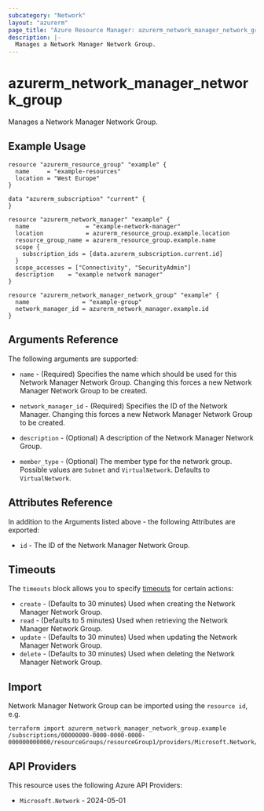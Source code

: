 ```yaml
---
subcategory: "Network"
layout: "azurerm"
page_title: "Azure Resource Manager: azurerm_network_manager_network_group"
description: |-
  Manages a Network Manager Network Group.
---
```


# azurerm_network_manager_network_group

Manages a Network Manager Network Group.

## Example Usage

```hcl
resource "azurerm_resource_group" "example" {
  name     = "example-resources"
  location = "West Europe"
}

data "azurerm_subscription" "current" {
}

resource "azurerm_network_manager" "example" {
  name                = "example-network-manager"
  location            = azurerm_resource_group.example.location
  resource_group_name = azurerm_resource_group.example.name
  scope {
    subscription_ids = [data.azurerm_subscription.current.id]
  }
  scope_accesses = ["Connectivity", "SecurityAdmin"]
  description    = "example network manager"
}

resource "azurerm_network_manager_network_group" "example" {
  name               = "example-group"
  network_manager_id = azurerm_network_manager.example.id
}
```

## Arguments Reference

The following arguments are supported:

* `name` - (Required) Specifies the name which should be used for this Network Manager Network Group. Changing this forces a new Network Manager Network Group to be created.

* `network_manager_id` - (Required) Specifies the ID of the Network Manager. Changing this forces a new Network Manager Network Group to be created.

* `description` - (Optional) A description of the Network Manager Network Group.

* `member_type` - (Optional) The member type for the network group. Possible values are `Subnet` and `VirtualNetwork`. Defaults to `VirtualNetwork`.

## Attributes Reference

In addition to the Arguments listed above - the following Attributes are exported:

* `id` - The ID of the Network Manager Network Group.

## Timeouts

The `timeouts` block allows you to specify [timeouts](https://www.terraform.io/language/resources/syntax#operation-timeouts) for certain actions:

* `create` - (Defaults to 30 minutes) Used when creating the Network Manager Network Group.
* `read` - (Defaults to 5 minutes) Used when retrieving the Network Manager Network Group.
* `update` - (Defaults to 30 minutes) Used when updating the Network Manager Network Group.
* `delete` - (Defaults to 30 minutes) Used when deleting the Network Manager Network Group.

## Import

Network Manager Network Group can be imported using the `resource id`, e.g.

```shell
terraform import azurerm_network_manager_network_group.example /subscriptions/00000000-0000-0000-0000-000000000000/resourceGroups/resourceGroup1/providers/Microsoft.Network/networkManagers/networkManager1/networkGroups/networkGroup1
```

## API Providers
<!-- This section is generated, changes will be overwritten -->
This resource uses the following Azure API Providers:

* `Microsoft.Network` - 2024-05-01
